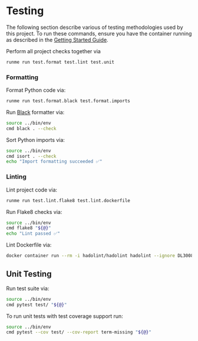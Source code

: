 # Testing

The following section describe various of testing methodologies used by this project. To run these commands, ensure you have the container running as described in the [Getting Started Guide](./DEVELOPMENT.md).

Perform all project checks together via

```sh { name=test }
runme run test.format test.lint test.unit
```

### Formatting

Format Python code via:

```sh { name=test.format }
runme run test.format.black test.format.imports
```

Run [Black](https://black.readthedocs.io/en/stable/) formatter via:

```sh { name=test.format.black }
source ../bin/env
cmd black . --check
```

Sort Python imports via:

```sh { name=test.format.imports }
source ../bin/env
cmd isort . --check
echo "Import formatting succeeded ✅"
```

### Linting

Lint project code via:

```sh { name=test.lint }
runme run test.lint.flake8 test.lint.dockerfile
```

Run Flake8 checks via:

```sh { name=test.lint.flake8 }
source ../bin/env
cmd flake8 "${@}"
echo "Lint passed ✅"
```

Lint Dockerfile via:

```sh { name=test.lint.dockerfile }
docker container run --rm -i hadolint/hadolint hadolint --ignore DL3008 -t style "${@}" - < ../Dockerfile
```

## Unit Testing

Run test suite via:

```sh { name=test.unit }
source ../bin/env
cmd pytest test/ "${@}"
```

To run unit tests with test coverage support run:

```sh { name=test.unit.coverage }
source ../bin/env
cmd pytest --cov test/ --cov-report term-missing "${@}"
```